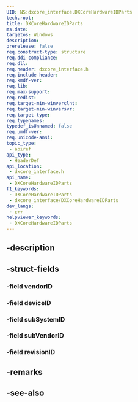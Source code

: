 ```yaml
---
UID: NS:dxcore_interface.DXCoreHardwareIDParts
tech.root: 
title: DXCoreHardwareIDParts
ms.date: 
targetos: Windows
description: 
prerelease: false
req.construct-type: structure
req.ddi-compliance: 
req.dll: 
req.header: dxcore_interface.h
req.include-header: 
req.kmdf-ver: 
req.lib: 
req.max-support: 
req.redist: 
req.target-min-winverclnt: 
req.target-min-winversvr: 
req.target-type: 
req.typenames: 
typedef_isUnnamed: false
req.umdf-ver: 
req.unicode-ansi: 
topic_type:
 - apiref
api_type:
 - HeaderDef
api_location:
 - dxcore_interface.h
api_name:
 - DXCoreHardwareIDParts
f1_keywords:
 - DXCoreHardwareIDParts
 - dxcore_interface/DXCoreHardwareIDParts
dev_langs:
 - c++
helpviewer_keywords:
 - DXCoreHardwareIDParts
---
```


## -description

## -struct-fields

### -field vendorID

### -field deviceID

### -field subSystemID

### -field subVendorID

### -field revisionID

## -remarks

## -see-also

